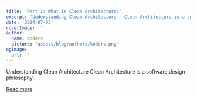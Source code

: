 ```yaml
---
title: 'Part 1: What is Clean Architecture?'
excerpt: 'Understanding Clean Architecture   Clean Architecture is a software design philosophy...'
date: '2024-07-03'
coverImage: ''
author:
  name: Koders
  picture: "assets/blog/authors/koders.png"
ogImage:
  url: ''
---
```


Understanding Clean Architecture   Clean Architecture is a software design philosophy...

[Read more](https://dev.to/moh_moh701/part-1-what-is-clean-architecture-4bn1)
